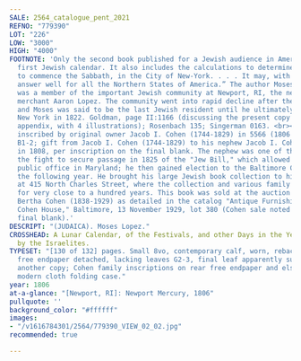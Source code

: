 ```yaml
---
SALE: 2564_catalogue_pent_2021
REFNO: "779390"
LOT: "226"
LOW: "3000"
HIGH: "4000"
FOOTNOTE: 'Only the second book published for a Jewish audience in America--and the
  first Jewish calendar. It also includes the calculations to determine “the Hour
  to commence the Sabbath, in the City of New-York. . . . It may, with a small variation,
  answer well for all the Northern States of America.” The author Moses Lopez (1739-1830)
  was a member of the important Jewish community at Newport, RI, the nephew of wealthy
  merchant Aaron Lopez. The community went into rapid decline after the American Revolution,
  and Moses was said to be the last Jewish resident until he ultimately departed for
  New York in 1822. Goldman, page II:1166 (discussing the present copy in his "Manuscripts"
  appendix, with 4 illustrations); Rosenbach 135; Singerman 0163. <br><br>Provenance:
  inscribed by original owner Jacob I. Cohen (1744-1829) in 5566 (1806 CE) on leaves
  B1-2; gift from Jacob I. Cohen (1744-1829) to his nephew Jacob I. Cohen Jr. (1789-1869)
  in 1808, per inscription on the final blank. The nephew was one of the leaders in
  the fight to secure passage in 1825 of the "Jew Bill," which allowed Jews to hold
  public office in Maryland; he then gained election to the Baltimore City Council
  the following year. He brought his large Jewish book collection to his new home
  at 415 North Charles Street, where the collection and various family members remained
  for very close to a hundred years. This book was sold at the auction of his niece
  Bertha Cohen (1838-1929) as detailed in the catalog "Antique Furnishings of the
  Cohen House," Baltimore, 13 November 1929, lot 380 (Cohen sale noted in pencil on
  final blank).'
DESCRIPT: "(JUDAICA). Moses Lopez."
CROSSHEAD: A Lunar Calendar, of the Festivals, and other Days in the Year, Observed
  by the Israelites.
TYPESET: "[130 of 132] pages. Small 8vo, contemporary calf, worn, rebacked; front
  free endpaper detached, lacking leaves G2-3, final leaf apparently supplied from
  another copy; Cohen family inscriptions on rear free endpaper and elsewhere. In
  modern cloth folding case."
year: 1806
at-a-glance: "[Newport, RI]: Newport Mercury, 1806"
pullquote: ''
background_color: "#ffffff"
images:
- "/v1616784301/2564/779390_VIEW_02_02.jpg"
recommended: true

---
```

